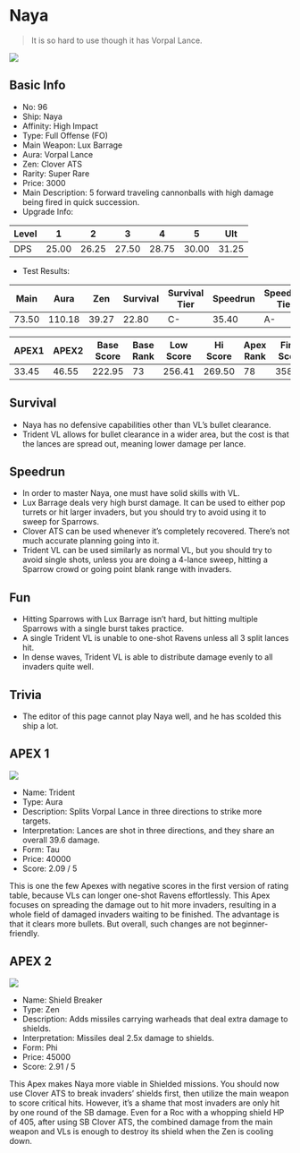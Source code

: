 # Naya

> It is so hard to use though it has Vorpal Lance.

<img src="/ships/ship_96.png" style={{zoom:1}}/>

## Basic Info

- No: 96
- Ship: Naya
- Affinity: High Impact
- Type: Full Offense (FO)
- Main Weapon: Lux Barrage
- Aura: Vorpal Lance
- Zen: Clover ATS
- Rarity: Super Rare
- Price: 3000
- Main Description: 5 forward traveling cannonballs with high damage being fired in quick succession.
- Upgrade Info: 

| Level | 1 | 2 | 3 | 4 | 5 | Ult |
|--|--|--|--|--|--|--|
| DPS | 25.00 | 26.25 | 27.50 | 28.75 | 30.00 | 31.25 |

- Test Results: 

| Main | Aura | Zen | Survival | Survival Tier | Speedrun | Speedrun Tier | Fun | Fun Tier |
|--|--|--|--|--|--|--|--|--|
| 73.50 | 110.18 | 39.27 | 22.80 | C- | 35.40 | A- | 30.60 | B- |

| APEX1 | APEX2 | Base Score | Base Rank | Low Score | Hi Score | Apex Rank | Final Score | FinalRank |
|--|--|--|--|--|--|--|--|--|
| 33.45 | 46.55 | 222.95 | 73 | 256.41 | 269.50 | 78 | 358.30 | 74 |

## Survival

- Naya has no defensive capabilities other than VL’s bullet clearance.
- Trident VL allows for bullet clearance in a wider area, but the cost is that the lances are spread out, meaning lower damage per lance.

## Speedrun

- In order to master Naya, one must have solid skills with VL.
- Lux Barrage deals very high burst damage. It can be used to either pop turrets or hit larger invaders, but you should try to avoid using it to sweep for Sparrows. 
- Clover ATS can be used whenever it’s completely recovered. There’s not much accurate planning going into it.
- Trident VL can be used similarly as normal VL, but you should try to avoid single shots, unless you are doing a 4-lance sweep, hitting a Sparrow crowd or going point blank range with invaders.

## Fun

- Hitting Sparrows with Lux Barrage isn’t hard, but hitting multiple Sparrows with a single burst takes practice.
- A single Trident VL is unable to one-shot Ravens unless all 3 split lances hit. 
- In dense waves, Trident VL is able to distribute damage evenly to all invaders quite well.

## Trivia

- The editor of this page cannot play Naya well, and he has scolded this ship a lot.

## APEX 1

<img src="/ships/ship_96_apex_1.png" style={{zoom:1}}/>

- Name: Trident
- Type: Aura
- Description: Splits Vorpal Lance in three directions to strike more targets.
- Interpretation: Lances are shot in three directions, and they share an overall 39.6 damage.
- Form: Tau
- Price: 40000
- Score: 2.09 / 5

This is one the few Apexes with negative scores in the first version of rating table, because VLs can longer one-shot Ravens effortlessly. This Apex focuses on spreading the damage out to hit more invaders, resulting in a whole field of damaged invaders waiting to be finished. The advantage is that it clears more bullets. But overall, such changes are not beginner-friendly.

## APEX 2

<img src="/ships/ship_96_apex_2.png" style={{zoom:1}}/>

- Name: Shield Breaker
- Type: Zen
- Description: Adds missiles carrying warheads that deal extra damage to shields.
- Interpretation: Missiles deal 2.5x damage to shields.
- Form: Phi
- Price: 45000
- Score: 2.91 / 5

This Apex makes Naya more viable in Shielded missions. You should now use Clover ATS to break invaders’ shields first, then utilize the main weapon to score critical hits. However, it’s a shame that most invaders are only hit by one round of the SB damage. Even for a Roc with a whopping shield HP of 405, after using SB Clover ATS, the combined damage from the main weapon and VLs is enough to destroy its shield when the Zen is cooling down. 